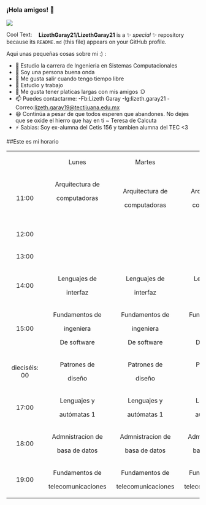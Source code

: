 ### ¡Hola amigos! 👋
![](https://cooltext.com/Render-Image?RenderID=391662124858716&LogoId=391662124)


<a href="http://cooltext.com" target="_top"><img src="https://cooltext.com/images/ct_pixel.gif" width="80" height="15" alt="Cool Text: Logo and Graphics Generator" border="0" /></a>
**LizethGaray21/LizethGaray21** is a ✨ _special_ ✨ repository because its `README.md` (this file) appears on your GitHub profile.

Aqui unas pequeñas cosas sobre mi :) :

- 🔭 Estudio la carrera de Ingenieria en Sistemas Computacionales
- 🌱 Soy una persona buena onda 
- 👯 Me gusta salir cuando tengo tiempo libre
- 🤔 Estudio y trabajo 
- 💬 Me gusta tener platicas largas con mis amigos :D
- 📫 Puedes contactarme:
   -Fb:Lizeth Garay 
   -Ig:lizeth.garay21
   -Correo:lizeth.garay19@tectijuana.edu.mx 
- 😄 Continúa a pesar de que todos esperen que abandones. No dejes que se oxide el hierro que hay en ti ~ Teresa de Calcuta
- ⚡ Sabias: Soy ex-alumna del Cetis 156 y tambien alumna del TEC <3

##Este es mi horario 
<table><tr><td class="border_l border_t border_r border_b selected" colspan="1" rowspan="1" style="display: table-cell; text-align: center;"><div class="wrap"><div style="margin: 10px 5px;"></div></div></td><td colspan="1" rowspan="1" class="border_l border_t border_r border_b selected" style="display: table-cell; text-align: center;"><div class="wrap"><div style="margin: 10px 5px;"><p><span><font style="vertical-align: inherit;"><font style="vertical-align: inherit;">Lunes</font></font></span></p></div></div></td><td colspan="1" rowspan="1" class="border_l border_t border_r border_b selected" style="display: table-cell; text-align: center;"><div class="wrap"><div style="margin: 10px 5px;"><p><span><font style="vertical-align: inherit;"><font style="vertical-align: inherit;">Martes</font></font></span></p></div></div></td><td colspan="1" rowspan="1" class="border_l border_t border_r border_b selected" style="display: table-cell; text-align: center;"><div class="wrap"><div style="margin: 10px 5px;"><p><span><font style="vertical-align: inherit;"><font style="vertical-align: inherit;">Miercoles</font></font></span></p></div></div></td><td colspan="1" rowspan="1" class="border_l border_t border_r border_b selected" style="display: table-cell; text-align: center;"><div class="wrap"><div style="margin: 10px 5px;"><p><span><font style="vertical-align: inherit;"><font style="vertical-align: inherit;">Jueves</font></font></span></p></div></div></td><td colspan="1" rowspan="1" class="border_l border_t border_r border_b selected" style="display: table-cell; text-align: center;"><div class="wrap"><div style="margin: 10px 5px;"><p><span><font style="vertical-align: inherit;"><font style="vertical-align: inherit;">Viernes</font></font></span></p></div></div></td></tr><tr><td colspan="1" rowspan="1" class="border_l border_t border_r border_b selected" style="display: table-cell; text-align: center;"><div class="wrap"><div style="margin: 10px 5px;"><p><span><font style="vertical-align: inherit;"><font style="vertical-align: inherit;">11:00</font></font></span></p></div></div></td><td colspan="1" rowspan="1" class="border_l border_t border_r border_b selected" style="display: table-cell; text-align: center;"><div class="wrap"><div style="margin: 10px 5px;"><p><span><font style="vertical-align: inherit;"><font style="vertical-align: inherit;">Arquitectura de</font></font></span></p><p><span><font style="vertical-align: inherit;"><font style="vertical-align: inherit;">computadoras</font></font></span></p><p><span><br></span></p></div></div></td><td colspan="1" rowspan="1" class="border_l border_t border_r border_b selected" style="display: table-cell; text-align: center;"><div class="wrap"><div style="margin: 10px 5px;"><p><span><font style="vertical-align: inherit;"><font style="vertical-align: inherit;">Arquitectura de</font></font></span></p><p><span><font style="vertical-align: inherit;"><font style="vertical-align: inherit;">computadoras</font></font></span></p></div></div></td><td colspan="1" rowspan="1" class="border_l border_t border_r border_b selected" style="display: table-cell; text-align: center;"><div class="wrap"><div style="margin: 10px 5px;"><p><span><font style="vertical-align: inherit;"><font style="vertical-align: inherit;">Arquitectura de</font></font></span></p><p><span><font style="vertical-align: inherit;"><font style="vertical-align: inherit;">computadoras</font></font></span></p></div></div></td><td colspan="1" rowspan="1" style="display: table-cell; text-align: center;" class="border_l border_t border_r border_b selected"><div class="wrap"><div style="margin: 10px 5px;"><p><span><font style="vertical-align: inherit;"><font style="vertical-align: inherit;">Arquitectura de</font></font></span></p><p><span><font style="vertical-align: inherit;"><font style="vertical-align: inherit;">computadoras</font></font></span></p></div></div></td><td colspan="1" rowspan="1" style="display: table-cell; text-align: center;" class="border_l border_t border_r border_b selected"><div class="wrap"><div style="margin: 10px 5px;"><p><span><font style="vertical-align: inherit;"><font style="vertical-align: inherit;">Arquitectura de</font></font></span></p><p><span><font style="vertical-align: inherit;"><font style="vertical-align: inherit;">computadoras</font></font></span></p></div></div></td></tr><tr><td colspan="1" rowspan="1" class="border_l border_t border_r border_b selected" style="display: table-cell; text-align: center;"><div class="wrap"><div style="margin: 10px 5px;"><p><span><font style="vertical-align: inherit;"><font style="vertical-align: inherit;">12:00</font></font></span></p></div></div></td><td colspan="1" rowspan="1" class="border_l border_t border_r border_b selected" style="display: table-cell; text-align: center;"><div class="wrap"><div style="margin: 10px 5px;"></div></div></td><td colspan="1" rowspan="1" class="border_l border_t border_r border_b selected" style="display: table-cell; text-align: center;"><div class="wrap"><div style="margin: 10px 5px;"></div></div></td><td colspan="1" rowspan="1" class="border_l border_t border_r border_b selected" style="display: table-cell; text-align: center;"><div class="wrap"><div style="margin: 10px 5px;"></div></div></td><td colspan="1" rowspan="1" class="border_l border_t border_r border_b selected" style="display: table-cell; text-align: center;"><div class="wrap"><div style="margin: 10px 5px;"></div></div></td><td colspan="1" rowspan="1" class="border_l border_t border_r border_b selected" style="display: table-cell; text-align: center;"><div class="wrap"><div style="margin: 10px 5px;"></div></div></td></tr><tr><td colspan="1" rowspan="1" class="border_l border_t border_r border_b selected" style="display: table-cell; text-align: center;"><div class="wrap"><div style="margin: 10px 5px;"><p><span><font style="vertical-align: inherit;"><font style="vertical-align: inherit;">13:00</font></font></span></p></div></div></td><td colspan="1" rowspan="1" class="border_l border_t border_r border_b selected" style="display: table-cell; text-align: center;"><div class="wrap"><div style="margin: 10px 5px;"></div></div></td><td colspan="1" rowspan="1" class="border_l border_t border_r border_b selected" style="display: table-cell; text-align: center;"><div class="wrap"><div style="margin: 10px 5px;"></div></div></td><td colspan="1" rowspan="1" class="border_l border_t border_r border_b selected" style="display: table-cell; text-align: center;"><div class="wrap"><div style="margin: 10px 5px;"></div></div></td><td colspan="1" rowspan="1" class="border_l border_t border_r border_b selected" style="display: table-cell; text-align: center;"><div class="wrap"><div style="margin: 10px 5px;"></div></div></td><td colspan="1" rowspan="1" class="border_l border_t border_r border_b selected" style="display: table-cell; text-align: center;"><div class="wrap"><div style="margin: 10px 5px;"></div></div></td></tr><tr><td colspan="1" rowspan="1" class="border_l border_t border_r border_b selected" style="display: table-cell; text-align: center;"><div class="wrap"><div style="margin: 10px 5px;"><p><span><font style="vertical-align: inherit;"><font style="vertical-align: inherit;">14:00</font></font></span></p></div></div></td><td colspan="1" rowspan="1" class="border_l border_t border_r border_b selected" style="display: table-cell; text-align: center;"><div class="wrap"><div style="margin: 10px 5px;"><p><span><font style="vertical-align: inherit;"><font style="vertical-align: inherit;">Lenguajes de</font></font></span></p><p><span><font style="vertical-align: inherit;"><font style="vertical-align: inherit;">interfaz</font></font></span></p></div></div></td><td colspan="1" rowspan="1" style="display: table-cell; text-align: center;" class="border_l border_t border_r border_b selected"><div class="wrap"><div style="margin: 10px 5px;"><p><span><font style="vertical-align: inherit;"><font style="vertical-align: inherit;">Lenguajes de</font></font></span></p><p><span><font style="vertical-align: inherit;"><font style="vertical-align: inherit;">interfaz</font></font></span></p></div></div></td><td colspan="1" rowspan="1" style="display: table-cell; text-align: center;" class="border_l border_t border_r border_b selected"><div class="wrap"><div style="margin: 10px 5px;"><p><span><font style="vertical-align: inherit;"><font style="vertical-align: inherit;">Lenguajes de</font></font></span></p><p><span><font style="vertical-align: inherit;"><font style="vertical-align: inherit;">interfaz</font></font></span></p></div></div></td><td colspan="1" rowspan="1" style="display: table-cell; text-align: center;" class="border_l border_t border_r border_b selected"><div class="wrap"><div style="margin: 10px 5px;"><p><span><font style="vertical-align: inherit;"><font style="vertical-align: inherit;">Lenguajes de</font></font></span></p><p><span><font style="vertical-align: inherit;"><font style="vertical-align: inherit;">interfaz</font></font></span></p></div></div></td><td colspan="1" rowspan="1" style="display: table-cell; text-align: center;" class="border_l border_t border_r border_b selected"><div class="wrap"><div style="margin: 10px 5px;"><p><span><font style="vertical-align: inherit;"><font style="vertical-align: inherit;">Lenguajes de</font></font></span></p><p><span><font style="vertical-align: inherit;"><font style="vertical-align: inherit;">interfaz</font></font></span></p></div></div></td></tr><tr><td colspan="1" rowspan="1" class="border_l border_t border_r border_b selected" style="display: table-cell; text-align: center;"><div class="wrap"><div style="margin: 10px 5px;"><p><span><font style="vertical-align: inherit;"><font style="vertical-align: inherit;">15:00</font></font></span></p></div></div></td><td colspan="1" rowspan="1" class="border_l border_t border_r border_b selected" style="display: table-cell; text-align: center;"><div class="wrap"><div style="margin: 10px 5px;"><p><span><font style="vertical-align: inherit;"><font style="vertical-align: inherit;">Fundamentos de</font></font></span></p><p><span><font style="vertical-align: inherit;"><font style="vertical-align: inherit;">ingeniera</font></font></span></p><p><span><font style="vertical-align: inherit;"><font style="vertical-align: inherit;">De software</font></font></span></p></div></div></td><td colspan="1" rowspan="1" style="display: table-cell; text-align: center;" class="border_l border_t border_r border_b selected"><div class="wrap"><div style="margin: 10px 5px;"><p><span><font style="vertical-align: inherit;"><font style="vertical-align: inherit;">Fundamentos de</font></font></span></p><p><span><font style="vertical-align: inherit;"><font style="vertical-align: inherit;">ingeniera</font></font></span></p><p><span><font style="vertical-align: inherit;"><font style="vertical-align: inherit;">De software</font></font></span></p></div></div></td><td colspan="1" rowspan="1" style="display: table-cell; text-align: center;" class="border_l border_t border_r border_b selected"><div class="wrap"><div style="margin: 10px 5px;"><p><span><font style="vertical-align: inherit;"><font style="vertical-align: inherit;">Fundamentos de</font></font></span></p><p><span><font style="vertical-align: inherit;"><font style="vertical-align: inherit;">ingeniera</font></font></span></p><p><span><font style="vertical-align: inherit;"><font style="vertical-align: inherit;">De software</font></font></span></p></div></div></td><td colspan="1" rowspan="1" style="display: table-cell; text-align: center;" class="border_l border_t border_r border_b selected"><div class="wrap"><div style="margin: 10px 5px;"><p><span><font style="vertical-align: inherit;"><font style="vertical-align: inherit;">Fundamentos de</font></font></span></p><p><span><font style="vertical-align: inherit;"><font style="vertical-align: inherit;">ingeniera</font></font></span></p><p><span><font style="vertical-align: inherit;"><font style="vertical-align: inherit;">De software</font></font></span></p></div></div></td><td colspan="1" rowspan="1" style="display: table-cell; text-align: center;" class="border_l border_t border_r border_b selected"><div class="wrap"><div style="margin: 10px 5px;"><p><span><font style="vertical-align: inherit;"><font style="vertical-align: inherit;">Fundamentos de</font></font></span></p><p><span><font style="vertical-align: inherit;"><font style="vertical-align: inherit;">ingeniera</font></font></span></p><p><span><font style="vertical-align: inherit;"><font style="vertical-align: inherit;">De software</font></font></span></p></div></div></td></tr><tr><td colspan="1" rowspan="1" class="border_l border_t border_r border_b selected" style="display: table-cell; text-align: center;"><div class="wrap"><div style="margin: 10px 5px;"><p><span><font style="vertical-align: inherit;"><font style="vertical-align: inherit;">dieciséis: 00</font></font></span></p></div></div></td><td colspan="1" rowspan="1" class="border_l border_t border_r border_b selected" style="display: table-cell; text-align: center;"><div class="wrap"><div style="margin: 10px 5px;"><p><span><font style="vertical-align: inherit;"><font style="vertical-align: inherit;">Patrones de</font></font></span></p><p><span><font style="vertical-align: inherit;"><font style="vertical-align: inherit;">diseño</font></font></span></p></div></div></td><td colspan="1" rowspan="1" style="display: table-cell; text-align: center;" class="border_l border_t border_r border_b selected"><div class="wrap"><div style="margin: 10px 5px;"><p><span><font style="vertical-align: inherit;"><font style="vertical-align: inherit;">Patrones de</font></font></span></p><p><span><font style="vertical-align: inherit;"><font style="vertical-align: inherit;">diseño</font></font></span></p></div></div></td><td colspan="1" rowspan="1" style="display: table-cell; text-align: center;" class="border_l border_t border_r border_b selected"><div class="wrap"><div style="margin: 10px 5px;"><p><span><font style="vertical-align: inherit;"><font style="vertical-align: inherit;">Patrones de</font></font></span></p><p><span><font style="vertical-align: inherit;"><font style="vertical-align: inherit;">diseño</font></font></span></p></div></div></td><td colspan="1" rowspan="1" style="display: table-cell; text-align: center;" class="border_l border_t border_r border_b selected"><div class="wrap"><div style="margin: 10px 5px;"><p><span><font style="vertical-align: inherit;"><font style="vertical-align: inherit;">Patrones de</font></font></span></p><p><span><font style="vertical-align: inherit;"><font style="vertical-align: inherit;">diseño</font></font></span></p></div></div></td><td colspan="1" rowspan="1" style="display: table-cell; text-align: center;" class="border_l border_t border_r border_b selected"><div class="wrap"><div style="margin: 10px 5px;"><p><span><font style="vertical-align: inherit;"><font style="vertical-align: inherit;">Patrones de</font></font></span></p><p><span><font style="vertical-align: inherit;"><font style="vertical-align: inherit;">diseño</font></font></span></p></div></div></td></tr><tr><td colspan="1" rowspan="1" class="border_l border_t border_r border_b selected" style="display: table-cell; text-align: center;"><div class="wrap"><div style="margin: 10px 5px;"><p><span><font style="vertical-align: inherit;"><font style="vertical-align: inherit;">17:00</font></font></span></p></div></div></td><td colspan="1" rowspan="1" class="border_l border_t border_r border_b selected" style="display: table-cell; text-align: center;"><div class="wrap"><div style="margin: 10px 5px;"><p><span><font style="vertical-align: inherit;"><font style="vertical-align: inherit;">Lenguajes y</font></font></span></p><p><span><font style="vertical-align: inherit;"><font style="vertical-align: inherit;">autómatas 1</font></font></span></p></div></div></td><td colspan="1" rowspan="1" style="display: table-cell; text-align: center;" class="border_l border_t border_r border_b selected"><div class="wrap"><div style="margin: 10px 5px;"><p><span><font style="vertical-align: inherit;"><font style="vertical-align: inherit;">Lenguajes y</font></font></span></p><p><span><font style="vertical-align: inherit;"><font style="vertical-align: inherit;">autómatas 1</font></font></span></p></div></div></td><td colspan="1" rowspan="1" style="display: table-cell; text-align: center;" class="border_l border_t border_r border_b selected"><div class="wrap"><div style="margin: 10px 5px;"><p><span><font style="vertical-align: inherit;"><font style="vertical-align: inherit;">Lenguajes y</font></font></span></p><p><span><font style="vertical-align: inherit;"><font style="vertical-align: inherit;">autómatas 1</font></font></span></p></div></div></td><td colspan="1" rowspan="1" style="display: table-cell; text-align: center;" class="border_l border_t border_r border_b selected"><div class="wrap"><div style="margin: 10px 5px;"><p><span><font style="vertical-align: inherit;"><font style="vertical-align: inherit;">Lenguajes y</font></font></span></p><p><span><font style="vertical-align: inherit;"><font style="vertical-align: inherit;">autómatas 1</font></font></span></p></div></div></td><td colspan="1" rowspan="1" style="display: table-cell; text-align: center;" class="border_l border_t border_r border_b selected"><div class="wrap"><div style="margin: 10px 5px;"><p><span><font style="vertical-align: inherit;"><font style="vertical-align: inherit;">Lenguajes y</font></font></span></p><p><span><font style="vertical-align: inherit;"><font style="vertical-align: inherit;">autómatas 1</font></font></span></p></div></div></td></tr><tr><td colspan="1" rowspan="1" class="border_l border_t border_r border_b selected" style="display: table-cell; text-align: center;"><div class="wrap"><div style="margin: 10px 5px;"><p><span><font style="vertical-align: inherit;"><font style="vertical-align: inherit;">18:00</font></font></span></p></div></div></td><td colspan="1" rowspan="1" class="border_l border_t border_r border_b selected" style="display: table-cell; text-align: center;"><div class="wrap"><div style="margin: 10px 5px;"><p><span><font style="vertical-align: inherit;"><font style="vertical-align: inherit;">Admnistracion de</font></font></span></p><p><span><font style="vertical-align: inherit;"><font style="vertical-align: inherit;">basa de datos</font></font></span></p></div></div></td><td colspan="1" rowspan="1" style="display: table-cell; text-align: center;" class="border_l border_t border_r border_b selected"><div class="wrap"><div style="margin: 10px 5px;"><p><span><font style="vertical-align: inherit;"><font style="vertical-align: inherit;">Admnistracion de</font></font></span></p><p><span><font style="vertical-align: inherit;"><font style="vertical-align: inherit;">basa de datos</font></font></span></p></div></div></td><td colspan="1" rowspan="1" style="display: table-cell; text-align: center;" class="border_l border_t border_r border_b selected"><div class="wrap"><div style="margin: 10px 5px;"><p><span><font style="vertical-align: inherit;"><font style="vertical-align: inherit;">Admnistracion de</font></font></span></p><p><span><font style="vertical-align: inherit;"><font style="vertical-align: inherit;">basa de datos</font></font></span></p></div></div></td><td colspan="1" rowspan="1" style="display: table-cell; text-align: center;" class="border_l border_t border_r border_b selected"><div class="wrap"><div style="margin: 10px 5px;"><p><span><font style="vertical-align: inherit;"><font style="vertical-align: inherit;">Admnistracion de</font></font></span></p><p><span><font style="vertical-align: inherit;"><font style="vertical-align: inherit;">basa de datos</font></font></span></p></div></div></td><td colspan="1" rowspan="1" style="display: table-cell; text-align: center;" class="border_l border_t border_r border_b selected"><div class="wrap"><div style="margin: 10px 5px;"><p><span><font style="vertical-align: inherit;"><font style="vertical-align: inherit;">Admnistracion de</font></font></span></p><p><span><font style="vertical-align: inherit;"><font style="vertical-align: inherit;">basa de datos</font></font></span></p></div></div></td></tr><tr><td colspan="1" rowspan="1" class="border_l border_t border_r border_b selected" style="display: table-cell; text-align: center;"><div class="wrap"><div style="margin: 10px 5px;"><p><span><font style="vertical-align: inherit;"><font style="vertical-align: inherit;">19:00</font></font></span></p></div></div></td><td colspan="1" rowspan="1" class="border_l border_t border_r border_b selected" style="display: table-cell; text-align: center;"><div class="wrap"><div style="margin: 10px 5px;"><p><span><font style="vertical-align: inherit;"><font style="vertical-align: inherit;">Fundamentos de</font></font></span></p><p><span><font style="vertical-align: inherit;"><font style="vertical-align: inherit;">telecomunicaciones</font></font></span></p></div></div></td><td colspan="1" rowspan="1" style="display: table-cell; text-align: center;" class="border_l border_t border_r border_b selected"><div class="wrap"><div style="margin: 10px 5px;"><p><span><font style="vertical-align: inherit;"><font style="vertical-align: inherit;">Fundamentos de</font></font></span></p><p><span><font style="vertical-align: inherit;"><font style="vertical-align: inherit;">telecomunicaciones</font></font></span></p></div></div></td><td colspan="1" rowspan="1" style="display: table-cell; text-align: center;" class="border_l border_t border_r border_b selected"><div class="wrap"><div style="margin: 10px 5px;"><p><span><font style="vertical-align: inherit;"><font style="vertical-align: inherit;">Fundamentos de</font></font></span></p><p><span><font style="vertical-align: inherit;"><font style="vertical-align: inherit;">telecomunicaciones</font></font></span></p></div></div></td><td colspan="1" rowspan="1" style="display: table-cell; text-align: center;" class="border_l border_t border_r border_b selected"><div class="wrap"><div style="margin: 10px 5px;"><p><span><font style="vertical-align: inherit;"><font style="vertical-align: inherit;">Fundamentos de</font></font></span></p><p><span><font style="vertical-align: inherit;"><font style="vertical-align: inherit;">telecomunicaciones</font></font></span></p></div></div></td><td colspan="1" rowspan="1" style="display: table-cell; text-align: center;" class="border_l border_t border_r border_b selected"><div class="wrap"><div style="margin: 10px 5px;"><p><span><font style="vertical-align: inherit;"><font style="vertical-align: inherit;">Fundamentos de</font></font></span></p><p><span><font style="vertical-align: inherit;"><font style="vertical-align: inherit;">telecomunicaciones</font></font></span></p></div></div></td></tr></table>

